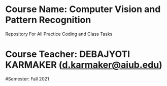 # Course Name: Computer Vision and Pattern Recognition
Repository For All Practice Coding and Class Tasks

# Course Teacher: DEBAJYOTI KARMAKER (d.karmaker@aiub.edu)

#Semester: Fall 2021
